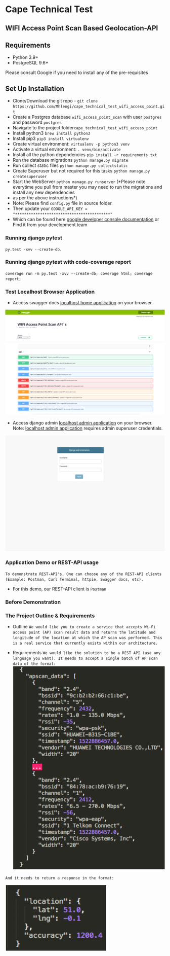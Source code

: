 # Cape Technical Test 
## WIFI Access Point Scan Based Geolocation-API

## Requirements
- Python 3.9+
- PostgreSQL 9.6+

Please consult Google if you need to install any of the pre-requisites

## Set Up Installation
- Clone/Download the git repo - `git clone https://github.com/Mhlengi/cape_technical_test_wifi_access_point.git`
- Create a Postgres database `wifi_access_point_scan` with user `postgres` and password `postgres`
- Navigate to the project folder`cape_technical_test_wifi_access_point`
- Install python3 `brew install python3`
- Install pip3 `pip3 install virtualenv`
- Create virtual environment: `virtualenv -p python3 venv`
- Activate a virtual environment: `. venv/bin/activate`
- Install all the python dependencies `pip install -r requirements.txt`
- Run the database migrations `python manage.py migrate`
- Run collect static files `python manage.py collectstatic`
- Create Superuser but not required for this tasks `python manage.py createsuperuser` 
- Start the WebServer `python manage.py runserver`
(*Please note everytime you pull from master you may need to run the migrations and install any new dependencies
- as per the above instructions*)
- Note: Please find `config.py` file in source folder. 
- Then update your `GOOGLE_API_KEY = "******************************************"` 
- Which can be found here [google developer console documentation](https://developers.google.com/maps/documentation/geolocation/get-api-key) or Find it from your development team

### Running django pytest
`py.test -xvv --create-db`.

### Running django pytest with code-coverage report
`coverage run -m py.test -xvv --create-db; coverage html; coverage report;`

### Test Localhost Browser Application
- Access swagger docs [localhost home application](http://localhost:8000/) on your browser.

![localhost home application](https://github.com/Mhlengi/cape_technical_test_wifi_access_point/blob/master/SwaggerScreenshot.png)

- Access django admin [localhost admin application](http://localhost:8000/admin/) on your browser.
Note: [localhost admin application](http://localhost:8000/admin/) requires admin superuser
 credentials.

![localhost admin application](https://github.com/Mhlengi/cape_technical_test_wifi_access_point/blob/master/AdminScreenshot.png)

### Application Demo or REST-API usage
`To demonstrate REST-API's, One can choose any of the REST-API clients (Example: Postman, Curl Terminal, httpie, Swagger docs, etc).`
- For this demo, our REST-API client is `Postman`


### Before Demonstration
### The Project Outline & Requirements
- Outline
`We would like you to create a service that accepts Wi-Fi access point (AP) scan result data and returns the latitude and longitude of the location at which the AP scan was performed. This is a real service that currently exists within our architecture.`

- Requirements
`
We would like the solution to be a REST API (use any language you want). It needs to accept a single batch of AP scan data of the format:
`
![localhost admin application](https://github.com/Mhlengi/cape_technical_test_wifi_access_point/blob/master/InputDataScreenshot.png)

`And it needs to return a response in the format:`

![localhost admin application](https://github.com/Mhlengi/cape_technical_test_wifi_access_point/blob/master/OutputDataScreenshot.png)

